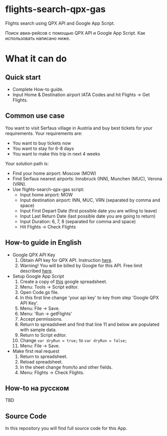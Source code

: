 # flights-search-qpx-gas
Flights search using QPX API and Google App Script.

Поиск авиа-рейсов с помощью QPX API и Google App Script. Как использовать написано ниже.

# What it can do
## Quick start
* Complete How-to guide.
* Input Home & Destination airport IATA Codes and hit Flights -> Get Flights.

## Common use case
You want to visit Serfaus village in Austria and buy best tickets for your requirements.
Your requirements are:
* You want to buy tickets now
* You want to stay for 6-8 days
* You want to make this trip in next 4 weeks

Your solution path is:
* Find your home airport: Moscow (MOW)
* Find Serfaus nearest airports: Innsbruck (INN), Munchen (MUC), Verona (VRN).
* Use flights-search-qpx-gas script:
  * Input home airport: MOW
  * Input destination airport: INN, MUC, VRN (separated by comma and space)
  * Input First Depart Date (first possible date you are willing to leave)
  * Input Last Return Date (last possible date you are going to return)
  * Input Duration: 6, 7, 8 (separated for comma and space)
  * Hit Flights -> Check Flights

## How-to guide in English
* Google QPX API Key
  1. Obtain API key for QPX API. Instruction [here](https://developers.google.com/qpx-express/v1/prereqs).
  1. Warning! You will be billed by Google for this API. Free limit described [here](https://developers.google.com/qpx-express/v1/pricing).
* Setup Google App Script
  1. Create a copy of [this](https://docs.google.com/spreadsheets/d/1Hm7coIj7eFbqAYy5ArHTouvxB7JGzcBV7QMk2juoGK4/edit) google spreadsheet.
  1. Menu: Tools -> Script editor.
  1. Open Code.gs file.
  1. In this first line change 'your api key' to key from step 'Google QPX API Key'.
  1. Menu: File -> Save.
  1. Menu: 'Run -> getFlights'
  1. Accept permissions.
  1. Return to spreadsheet and find that line 11 and below are populated with sample data.
  1. Return to Script editor.
  1. Change `var dryRun = true;` to `var dryRun = false;`
  1. Menu: File -> Save.
* Make first real request
  1. Return to spreadsheet.
  1. Reload spreadsheet.
  1. In the sheet change from/to and other fields.
  1. Menu: Flights -> Check Flights.

## How-to на русском
TBD

## Source Code
In this repository you will find full source code for this App.
